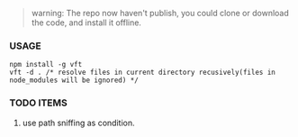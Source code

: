 > warning: The repo now haven't publish, you could clone or download the code, and install it offline.

### USAGE

```
npm install -g vft
vft -d . /* resolve files in current directory recusively(files in node_modules will be ignored) */
```

### TODO ITEMS

1. use path sniffing as condition.